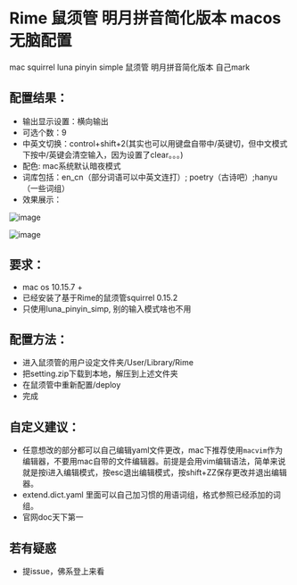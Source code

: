 # Rime 鼠须管 明月拼音简化版本 macos 无脑配置

mac squirrel luna pinyin simple 鼠须管 明月拼音简化版本 自己mark

## 配置结果：

* 输出显示设置：横向输出
* 可选个数：9
* 中英文切换：control+shift+2(其实也可以用键盘自带中/英键切，但中文模式下按中/英键会清空输入，因为设置了clear。。。)
* 配色: mac系统默认暗夜模式
* 词库包括：en_cn（部分词语可以中英文连打）; poetry（古诗吧）;hanyu（一些词组）
* 效果展示：



![image](https://user-images.githubusercontent.com/46819870/114512409-ae061500-9c6b-11eb-99db-a4c0782e625d.png)

![image](https://user-images.githubusercontent.com/46819870/114512865-2371e580-9c6c-11eb-8d0e-2017cd58b7d5.png)


## 要求：
* mac os 10.15.7 +
* 已经安装了基于Rime的鼠须管squirrel 0.15.2
* 只使用luna_pinyin_simp, 别的输入模式啥也不用

## 配置方法：
* 进入鼠须管的用户设定文件夹/User/Library/Rime
* 把setting.zip下载到本地，解压到上述文件夹
* 在鼠须管中重新配置/deploy
* 完成

## 自定义建议：
* 任意想改的部分都可以自己编辑yaml文件更改，mac下推荐使用`macvim`作为编辑器，不要用mac自带的文件编辑器。前提是会用vim编辑语法，简单来说就是按i进入编辑模式，按esc退出编辑模式，按shift+ZZ保存更改并退出编辑器。
* extend.dict.yaml 里面可以自己加习惯的用语词组，格式参照已经添加的词组。
* 官网doc天下第一

## 若有疑惑
* 提issue，佛系登上来看
